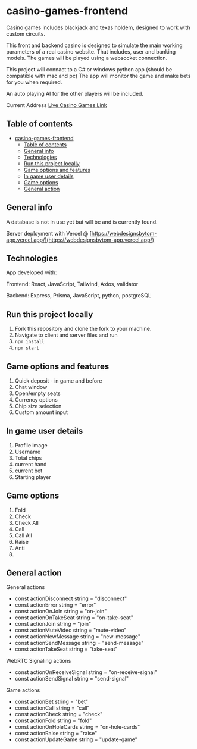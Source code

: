 # casino-games-frontend

Casino games includes blackjack and texas holdem, designed to work with custom circuits.

This front and backend casino is designed to simulate the main working parameters of a real casino website.
That includes, user and banking models.
The games will be played using a websocket connection.

This project will connact to a C# or windows python app (should be compatible with mac and pc)
The app will monitor the game and make bets for you when required.

An auto playing AI for the other players will be included.

Current Address [Live Casino Games Link](https://rococo-kleicha-53fa88.netlify.app/)

## Table of contents

- [casino-games-frontend](#casino-games-frontend)
  - [Table of contents](#table-of-contents)
  - [General info](#general-info)
  - [Technologies](#technologies)
  - [Run this project locally](#run-this-project-locally)
  - [Game options and features](#game-options-and-features)
  - [In game user details](#in-game-user-details)
  - [Game options](#game-options)
  - [General action](#general-action)

## General info

<!-- <img src='./assets/images/bioclickerMd.png' alt='login page' style='width: 300px; height: 200px;' />
<img src='./assets/images/bioclickerSm.png' alt='login page' style='width: 150px; height: 300px;' /> -->

A database is not in use yet but will be and is currently found.

Server deployment with Vercel @ [https://webdesignsbytom-app.vercel.app/](https://webdesignsbytom-app.vercel.app/)

## Technologies

App developed with:

Frontend: React, JavaScript, Tailwind, Axios, validator

Backend: Express, Prisma, JavaScript, python, postgreSQL

## Run this project locally

1. Fork this repository and clone the fork to your machine.
2. Navigate to client and server files and run
3. `npm install`
4. `npm start`


## Game options and features

1. Quick deposit - in game and before
2. Chat window
3. Open/empty seats
4. Currency options
5. Chip size selection
6. Custom amount input

## In game user details

1. Profile image
2. Username
3. Total chips
4. current hand
5. current bet
6. Starting player

## Game options

1. Fold
2. Check
3. Check All
4. Call
5. Call All
6. Raise
7. Anti
8. 

## General action

General actions

- const actionDisconnect string = "disconnect"
- const actionError string = "error"
- const actionOnJoin string = "on-join"
- const actionOnTakeSeat string = "on-take-seat"
- const actionJoin string = "join"
- const actionMuteVideo string = "mute-video"
- const actionNewMessage string = "new-message"
- const actionSendMessage string = "send-message"
- const actionTakeSeat string = "take-seat"

WebRTC Signaling actions

- const actionOnReceiveSignal string = "on-receive-signal"
- const actionSendSignal string = "send-signal"

Game actions

- const actionBet string = "bet"
- const actionCall string = "call"
- const actionCheck string = "check"
- const actionFold string = "fold"
- const actionOnHoleCards string = "on-hole-cards"
- const actionRaise string = "raise"
- const actionUpdateGame string = "update-game"
